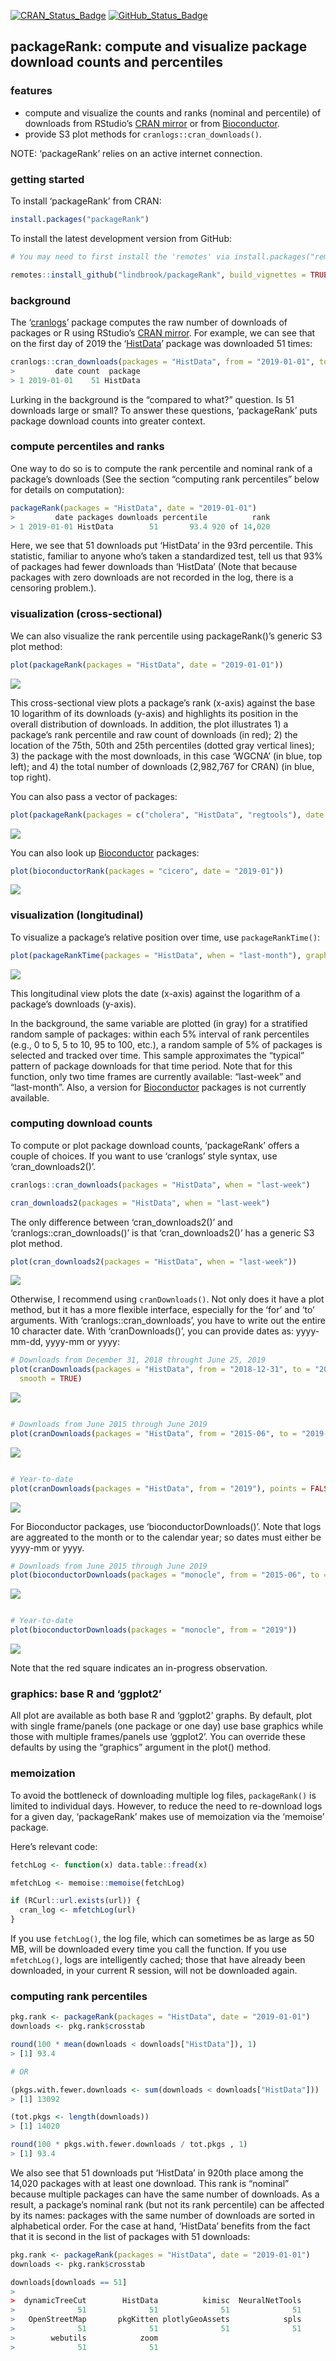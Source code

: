 
<!-- README.md is generated from README.Rmd. Please edit that file -->
[![CRAN\_Status\_Badge](http://www.r-pkg.org/badges/version/packageRank)](https://cran.r-project.org/package=packageRank)
[![GitHub\_Status\_Badge](https://img.shields.io/badge/GitHub-0.2.0.9046-red.svg)](https://github.com/lindbrook/packageRank/blob/master/NEWS)
## packageRank: compute and visualize package download counts and percentiles

### features

  - compute and visualize the counts and ranks (nominal and percentile)
    of downloads from RStudio’s [CRAN
    mirror](http://cran-logs.rstudio.com) or from
    [Bioconductor](https://bioconductor.org/).
  - provide S3 plot methods for `cranlogs::cran_downloads()`.

NOTE: ‘packageRank’ relies on an active internet connection.

### getting started

To install ‘packageRank’ from CRAN:

``` r
install.packages("packageRank")
```

To install the latest development version from
GitHub:

``` r
# You may need to first install the 'remotes' via install.packages("remotes").

remotes::install_github("lindbrook/packageRank", build_vignettes = TRUE)
```

### background

The ‘[cranlogs](https://cran.r-project.org/package=cranlogs)’ package
computes the raw number of downloads of packages or R using RStudio’s
[CRAN mirror](http://cran-logs.rstudio.com). For example, we can see
that on the first day of 2019 the
‘[HistData](https://cran.r-project.org/package=HistData)’ package was
downloaded 51
times:

``` r
cranlogs::cran_downloads(packages = "HistData", from = "2019-01-01", to = "2019-01-01")
>         date count  package
> 1 2019-01-01    51 HistData
```

Lurking in the background is the “compared to what?” question. Is 51
downloads large or small? To answer these questions, ‘packageRank’ puts
package download counts into greater context.

### compute percentiles and ranks

One way to do so is to compute the rank percentile and nominal rank of a
package’s downloads (See the section “computing rank percentiles” below
for details on computation):

``` r
packageRank(packages = "HistData", date = "2019-01-01")
>         date packages downloads percentile          rank
> 1 2019-01-01 HistData        51       93.4 920 of 14,020
```

Here, we see that 51 downloads put ‘HistData’ in the 93rd percentile.
This statistic, familiar to anyone who’s taken a standardized test, tell
us that 93% of packages had fewer downloads than ‘HistData’ (Note that
because packages with zero downloads are not recorded in the log, there
is a censoring problem.).

### visualization (cross-sectional)

We can also visualize the rank percentile using packageRank()’s generic
S3 plot
method:

``` r
plot(packageRank(packages = "HistData", date = "2019-01-01"))
```

<img src="man/figures/README-plot1a-1.png" style="display: block; margin: auto auto auto 0;" />

This cross-sectional view plots a package’s rank (x-axis) against the
base 10 logarithm of its downloads (y-axis) and highlights its position
in the overall distribution of downloads. In addition, the plot
illustrates 1) a package’s rank percentile and raw count of downloads
(in red); 2) the location of the 75th, 50th and 25th percentiles (dotted
gray vertical lines); 3) the package with the most downloads, in this
case ‘WGCNA’ (in blue, top left); and 4) the total number of downloads
(2,982,767 for CRAN) (in blue, top right).

You can also pass a vector of
packages:

``` r
plot(packageRank(packages = c("cholera", "HistData", "regtools"), date = "2019-01-01"))
```

<img src="man/figures/README-plot2a-1.png" style="display: block; margin: auto auto auto 0;" />

You can also look up [Bioconductor](https://bioconductor.org/)
packages:

``` r
plot(bioconductorRank(packages = "cicero", date = "2019-01"))
```

<img src="man/figures/README-plot2b-1.png" style="display: block; margin: auto auto auto 0;" />

### visualization (longitudinal)

To visualize a package’s relative position over time, use
`packageRankTime()`:

``` r
plot(packageRankTime(packages = "HistData", when = "last-month"), graphics_pkg = "base")
```

<img src="man/figures/README-plot_ts-1.png" style="display: block; margin: auto auto auto 0;" />

This longitudinal view plots the date (x-axis) against the logarithm of
a package’s downloads (y-axis).

In the background, the same variable are plotted (in gray) for a
stratified random sample of packages: within each 5% interval of rank
percentiles (e.g., 0 to 5, 5 to 10, 95 to 100, etc.), a random sample of
5% of packages is selected and tracked over time. This sample
approximates the “typical” pattern of package downloads for that time
period. Note that for this function, only two time frames are currently
available: “last-week” and “last-month”. Also, a version for
[Bioconductor](https://bioconductor.org/) packages is not currently
available.

### computing download counts

To compute or plot package download counts, ‘packageRank’ offers a
couple of choices. If you want to use ‘cranlogs’ style syntax, use
‘cran\_downloads2()’.

``` r
cranlogs::cran_downloads(packages = "HistData", when = "last-week")

cran_downloads2(packages = "HistData", when = "last-week")
```

The only difference between ‘cran\_downloads2()’ and
‘cranlogs::cran\_downloads()’ is that ‘cran\_downloads2()’ has a
generic S3 plot method.

``` r
plot(cran_downloads2(packages = "HistData", when = "last-week"))
```

![](man/figures/README-cran_downloads2-1.png)<!-- -->

Otherwise, I recommend using `cranDownloads()`. Not only does it have a
plot method, but it has a more flexible interface, especially for the
‘for’ and ‘to’ arguments. With ‘cranlogs::cran\_downloads’, you have
to write out the entire 10 character date. With ‘cranDownloads()’, you
can provide dates as: yyyy-mm-dd, yyyy-mm or yyyy:

``` r
# Downloads from December 31, 2018 throught June 25, 2019
plot(cranDownloads(packages = "HistData", from = "2018-12-31", to = "2019-06-25"), points = FALSE, 
  smooth = TRUE)
```

![](man/figures/README-cranDownloads-1.png)<!-- -->

``` r

# Downloads from June 2015 through June 2019
plot(cranDownloads(packages = "HistData", from = "2015-06", to = "2019-06"), points = FALSE)
```

![](man/figures/README-cranDownloads-2.png)<!-- -->

``` r

# Year-to-date
plot(cranDownloads(packages = "HistData", from = "2019"), points = FALSE, smooth = TRUE)
```

![](man/figures/README-cranDownloads-3.png)<!-- -->

For Bioconductor packages, use ‘bioconductorDownloads()’. Note that logs
are aggreated to the month or to the calendar year; so dates must either
be yyyy-mm or yyyy.

``` r
# Downloads from June 2015 through June 2019
plot(bioconductorDownloads(packages = "monocle", from = "2015-06", to = "2019-06"), points = FALSE)
```

![](man/figures/README-bioconductorDownloads-1.png)<!-- -->

``` r

# Year-to-date
plot(bioconductorDownloads(packages = "monocle", from = "2019"))
```

![](man/figures/README-bioconductorDownloads-2.png)<!-- -->

Note that the red square indicates an in-progress observation.

### graphics: base R and ‘ggplot2’

All plot are available as both base R and ‘ggplot2’ graphs. By default,
plot with single frame/panels (one package or one day) use base graphics
while those with multiple frames/panels use ‘ggplot2’. You can override
these defaults by using the “graphics” argument in the plot() method.

### memoization

To avoid the bottleneck of downloading multiple log files,
`packageRank()` is limited to individual days. However, to reduce the
need to re-download logs for a given day, ‘packageRank’ makes use of
memoization via the ‘memoise’ package.

Here’s relevant code:

``` r
fetchLog <- function(x) data.table::fread(x)

mfetchLog <- memoise::memoise(fetchLog)

if (RCurl::url.exists(url)) {
  cran_log <- mfetchLog(url)
}
```

If you use `fetchLog()`, the log file, which can sometimes be as large
as 50 MB, will be downloaded every time you call the function. If you
use `mfetchLog()`, logs are intelligently cached; those that have
already been downloaded, in your current R session, will not be
downloaded again.

### computing rank percentiles

``` r
pkg.rank <- packageRank(packages = "HistData", date = "2019-01-01")
downloads <- pkg.rank$crosstab

round(100 * mean(downloads < downloads["HistData"]), 1)
> [1] 93.4

# OR

(pkgs.with.fewer.downloads <- sum(downloads < downloads["HistData"]))
> [1] 13092

(tot.pkgs <- length(downloads))
> [1] 14020

round(100 * pkgs.with.fewer.downloads / tot.pkgs , 1)
> [1] 93.4
```

We also see that 51 downloads put ‘HistData’ in 920th place among the
14,020 packages with at least one download. This rank is “nominal”
because multiple packages can have the same number of downloads. As a
result, a package’s nominal rank (but not its rank percentile) can be
affected by its names: packages with the same number of downloads are
sorted in alphabetical order. For the case at hand, ‘HistData’ benefits
from the fact that it is second in the list of packages with 51
downloads:

``` r
pkg.rank <- packageRank(packages = "HistData", date = "2019-01-01")
downloads <- pkg.rank$crosstab

downloads[downloads == 51]
> 
>  dynamicTreeCut        HistData          kimisc  NeuralNetTools 
>              51              51              51              51 
>   OpenStreetMap       pkgKitten plotlyGeoAssets            spls 
>              51              51              51              51 
>        webutils            zoom 
>              51              51
```
